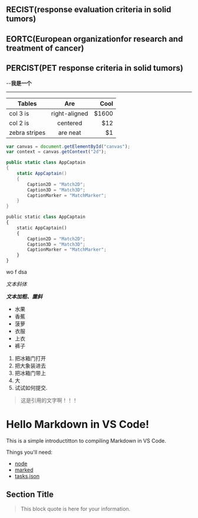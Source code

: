 ## RECIST(response evaluation criteria in solid tumors)
## EORTC(European organizationfor research and treatment of cancer)
## PERCIST(PET response criteria in solid tumors)

--**我是一个**

***

| Tables        | Are       | Cool  |
| ------------- |:-------------:| -----:|
| col 3 is      | right-aligned | $1600 |
| col 2 is      | centered      |   $12 |
| zebra stripes | are neat      |    $1 |


```javascript
var canvas = document.getElementById("canvas");
var context = canvas.getContext("2d");
```

```csharp
public static class AppCaptain
{
    static AppCaptain() 
    {
        Caption2D = "Match2D";
        Caption3D = "Match3D";
        CaptionMarker = "MatchMarker";
    }
}
```

```py
public static class AppCaptain
{
    static AppCaptain() 
    {
        Caption2D = "Match2D";
        Caption3D = "Match3D";
        CaptionMarker = "MatchMarker";
    }
}
```

wo  f dsa

*文本斜体*

***文本加粗、置斜***

- 水果
 - 香蕉
 - 菠萝
- 衣服
 - 上衣
 - 裤子



1. 把冰箱门打开
2. 把大象装进去
3. 把冰箱门带上
5. 大
6. 试试如何提交.


> 这是引用的文字啊！！！


Hello Markdown in VS Code!
====================

This is a simple introductitton to compiling Markdown in VS Code.

Things you'll need:

* [node](https://nodejs.org)
* [marked](https://www.npmjs.com/package/marked)
* [tasks.json](/docs/editor/tasks)

## Section Title

> This block quote is here for your information.